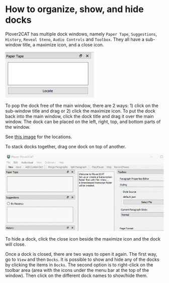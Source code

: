 # How to organize, show, and hide docks

Plover2CAT has multiple dock windows, namely `Paper Tape`, `Suggestions`, `History`, `Reveal Steno`, `Audio Controls` and `Toolbox`. They all have a sub-window title, a maximize icon, and a close icon.

![Example of dock](images/dock.png)

To pop the dock free of the main window, there are 2 ways: 1) click on the sub-window title and drag or 2) click the maximize icon. To put the dock back into the main window, click the dock title and drag it over the main window. The dock can be placed on the left, right, top, and bottom parts of the window.

See [this image](https://doc.qt.io/qt-6/images/mainwindow-docks-example.png) for the locations.

To stack docks together, drag one dock on top of another. 

![Gif of dock stacking](../../images/floating_stacking_docks.gif)

To hide a dock, click the close icon beside the maximize icon and the dock will close. 

Once a dock is closed, there are two ways to open it again. The first way, go to `View` and then `Docks`. It is possible to show and hide any of the docks by clicking the items in `Docks`. The second option is to right-click on the toolbar area (area with the icons under the menu bar at the top of the window). Then click on the different dock names to show/hide them.



